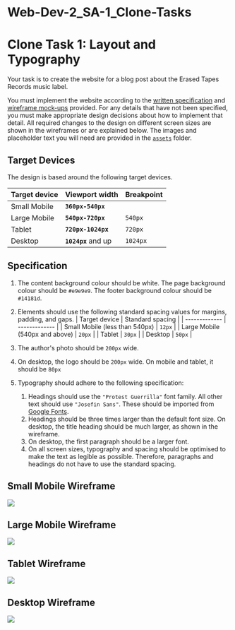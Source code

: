 # Web-Dev-2_SA-1_Clone-Tasks
# Clone Task 1: Layout and Typography

Your task is to create the website for a blog post about the Erased Tapes Records music label. 

You must implement the website according to the [written specification](#target-devices) and [wireframe mock-ups](wireframes) provided. For any details that have not been specified, you must make appropriate design decisions about how to implement that detail. All required changes to the design on different screen sizes are shown in the wireframes or are explained below. The images and placeholder text you will need are provided in the [`assets`](assets) folder.

## Target Devices

The design is based around the following target devices.

| Target device | Viewport width      | Breakpoint |
| ------------- | ------------------- | ---------- |
| Small Mobile  | **`360px-540px`**   |            |
| Large Mobile  | **`540px-720px`**   | `540px`    |
| Tablet        | **`720px-1024px`**  | `720px`    |
| Desktop       | **`1024px`** and up | `1024px`   |

## Specification

1. The content background colour should be white. The page background colour should be `#e9e9e9`. The footer background colour should be `#14181d`.

2. Elements should use the following standard spacing values for margins, padding, and gaps.
   | Target device                  | Standard spacing |
   | -------------                  | -------------    |
   | Small Mobile (less than 540px) | `12px`           |
   | Large Mobile (540px and above) | `20px`           |
   | Tablet                         | `30px`           |
   | Desktop                        | `50px`           |

3. The author's photo should be `200px` wide.

4. On desktop, the logo should be `200px` wide. On mobile and tablet, it should be `80px`

5. Typography should adhere to the following specification:
    
    1. Headings should use the `"Protest Guerrilla"` font family. All other text should use `"Josefin Sans"`. These should be imported from [Google Fonts](https://fonts.google.com).
    2. Headings should be three times larger than the default font size. On desktop, the title heading should be much larger, as shown in the wireframe.
    3. On desktop, the first paragraph should be a larger font.
    4. On all screen sizes, typography and spacing should be optimised to make the text as legible as possible. Therefore, paragraphs and headings do not have to use the standard spacing.

## Small Mobile Wireframe
![](wireframes/small-mobile-wireframe.png)

## Large Mobile Wireframe
![](wireframes/large-mobile-wireframe.png)

## Tablet Wireframe
![](wireframes/tablet-wireframe.png)

## Desktop Wireframe
![](wireframes/desktop-wireframe.png)